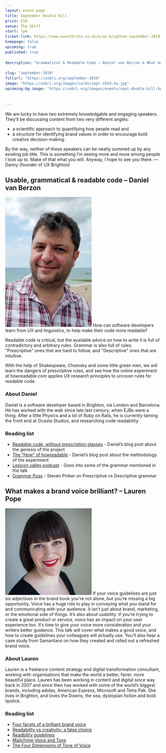 ```yaml
---
layout: event-page	
title: September Double Bill
price: £10
venue: The Skiff
start: 7pm
ticket-link: https://www.eventbrite.co.uk/e/ux-brighton-september-2019-double-bill-tickets-66206211561#tickets
homepage: false
upcoming: true
published: true

description: "Grammatical & Readable Code – Daniel van Berzon & What makes a brand voice brilliant? – Lauren Pope"

slug: "september-2019"
fullurl: "https://uxbri.org/september-2019"
image: "https://uxbri.org/images/cards/sept-2019-tw.jpg"
upcoming-bg-image: "https://uxbri.org/images/events/sept-double-bill-bg.jpg"


---
```


We are lucky to have two extremely knowledgable and engaging speakers. They’ll be discussing content from two very different angles:

 - a scientific approach to quantifying how people read and
 - a structure for identifying brand values in order to encourage bold creative decision-making.
 
By the way, neither of these speakers can be neatly summed up by any existing job title. This is something I’m seeing more and more among people I look up to. Make of that what you will. Anyway, I hope to see you there. —Danny (founder of UX Brighton)

## Usable, grammatical & readable code – Daniel van Berzon
<img src="/images/events/Daniel-van-Berzon.jpg" width="280" class="talk__thumb" style="border-radius: 2px;">
How can software developers learn from UX and linguistics, to help make their code more readable?

Readable code is critical, but the available advice on how to write it is full of contradictory and arbitrary rules. Grammar is also full of rules; "Prescriptive" ones that are hard to follow, and "Descriptive" ones that are intuitive.

With the help of Shakespeare, Chomsky and some little green men, we will learn the dangers of prescriptive rules, and see how the online experiment at howreadable.com applies UX research principles to uncover rules for readable code.

### About Daniel
Daniel is a software developer based in Brighton, via London and Barcelona. He has worked with the web since late last century, when EJBs were a thing. After a little Physics and a lot of Ruby on Rails, he is currently taming the front end at Ocasta Studios, and researching code readability.

### Reading list

- [Readable code, without prescription glasses](https://vanberzon.com/readable-code-prescription/) - Daniel’s blog post about the genesis of the project
- [The “How” of howreadable](https://vanberzon.com/how-readable-how/) - Daniel’s blog post about the methodology of the experiment
- [Lexicon valley podcast](https://slate.com/human-interest/2016/10/john-mcwhorter-on-the-made-up-rules-of-pronouns.html) - Goes into some of the grammar mentioned in the talk
- [Grammar Puss](https://slate.com/human-interest/2016/10/john-mcwhorter-on-the-made-up-rules-of-pronouns.html) - Steven Pinker on Prescriptive vs Descriptive grammar

## What makes a brand voice brilliant? – Lauren Pope
<img src="/images/events/Lauren-Pope.jpg" width="280" class="talk__thumb" style="border-radius: 2px;">
If your voice guidelines are just six adjectives in the brand book you're not alone, but you’re missing a big opportunity.  
Voice has a huge role to play in conveying what you stand for and communicating with your audience. It isn’t just about brand, marketing, or the emotional side of things. It’s also about usability: if you’re trying to create a great product or service, voice has an impact on your user experience too.
It’s time to give your voice more consideration and your writers better guidance. This talk will cover what makes a good voice, and how to create guidelines your colleagues will actually use. You’ll also hear a case study from Samaritans on how they created and rolled out a refreshed brand voice.

### About Lauren

Lauren is a freelance content strategy and digital transformation consultant, working with organisations that make the world a better, fairer, more beautiful place. Lauren has been working in content and digital since way back in 2007 and since then has worked with some of the world’s biggest brands, including adidas, American Express, Microsoft and Tetra Pak. She lives in Brighton, and loves the Downs, the sea, dystopian fiction and bold lipstick.


### Reading list

 - [Four facets of a brilliant brand voice](https://medium.com/@la_pope/four-facets-of-a-brilliant-brand-voice-ea7ced29e96e )
 - [Readability vs creativity: a false choice](https://uxdesign.cc/readability-vs-creativity-a-false-choice-aeab0ce5d010)
 - [Readbility guidelines](https://readabilityguidelines.myxwiki.org/xwiki/bin/view/Main/)
 - [Mailchimp Voice and Tone](https://styleguide.mailchimp.com/voice-and-tone/)
 - [The Four Dimensions of Tone of Voice](https://www.nngroup.com/articles/tone-of-voice-dimensions/)
